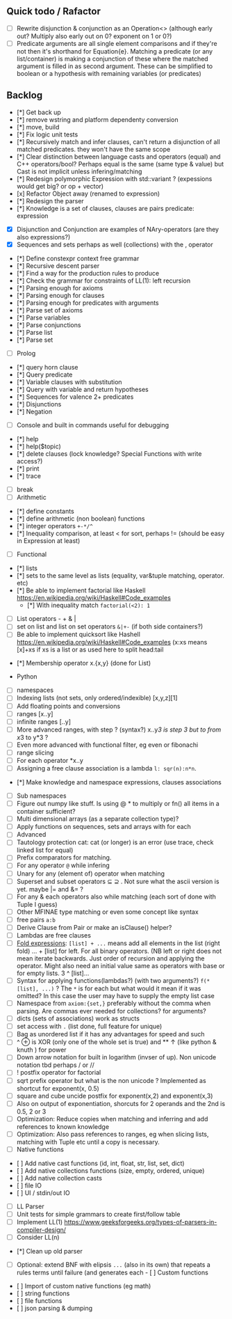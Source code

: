 ## Quick todo / Rafactor
- [ ] Rewrite disjunction & conjunction as an Operation<> (although early out? Multiply also early out on 0? exponent on 1 or 0?)
- [ ] Predicate arguments are all single element comparisons and if they're not then it's shorthand for Equation{e}.
    Matching a predicate (or any list/container) is making a conjunction of these where the matched argument is filled in as second argument. These can be simplified to boolean or a hypothesis with remaining variables (or predicates)

## Backlog 
- [*] Get back up 
-    [*] remove wstring and platform dependenty conversion 
-    [*] move, build
-    [*] Fix logic unit tests
-    [*] Recursively match and infer clauses, can't return a disjunction of all matched predicates. they won't have the same scope
-    [*] Clear distinction between language casts and operators (equal) and C++ operators/bool? Perhaps equal is the same (same type & value) but Cast is not implicit unless infering/matching
-    [*] Redesign polymorphic Expression with std::variant ? (expessions would get big? or op + vector)
-    [x] Refactor Object away (renamed to expression)
- [*] Redesign the parser 
-   [*] Knowledge is a set of clauses, clauses are pairs predicate: expression
-   [x] Disjunction and Conjunction are examples of NAry-operators (are they also expressions?)
-   [x] Sequences and sets perhaps as well (collections) with the , operator 
-   [*] Define constexpr context free grammar
-   [*] Recursive descent parser  
-   [*] Find a way for the production rules to produce
-   [*] Check the grammar for constraints of LL(1): left recursion 
-   [*] Parsing enough for axioms
-   [*] Parsing enough for clauses
-   [*] Parsing enough for predicates with arguments
-   [*] Parse set of axioms
-   [*] Parse variables 
-   [*] Parse conjunctions 
-   [*] Parse list 
-   [*] Parse set
- [ ] Prolog 
-   [*] query horn clause 
-   [*] Query predicate  
-   [*] Variable clauses with substitution 
-   [*] Query with variable and return hypotheses
-   [*] Sequences for valence 2+ predicates
-   [*] Disjunctions
-   [*] Negation  
- [ ] Console and built in commands useful for debugging
-   [*] help 
-   [*] help($topic)
-   [*] delete clauses (lock knowledge? Special Functions with write access?)
-   [*] print  
-   [*] trace 
-   [ ] break  
- [ ] Arithmetic 
-   [*] define constants 
-   [*] define arithmetic (non boolean) functions 
-   [*] integer operators `+-*/^`
-   [*] Inequality comparison, at least < for sort, perhaps != (should be easy in Expression at least)
-  [ ] Functional 
-   [*] lists
-   [*] sets to the same level as lists (equality, var&tuple matching, operator. etc)
-   [*] Be able to implement factorial like Haskell https://en.wikipedia.org/wiki/Haskell#Code_examples
    - [*] With inequality match `factorial(<2): 1`
-   [ ] List operators - + & | 
-   [ ] set on list and list on set operators `&|+-` (if both side containers?) 
-   [ ] Be able to implement quicksort like Hashell https://en.wikipedia.org/wiki/Haskell#Code_examples (x:xs means [x]+xs if xs is a list or as used here to split head:tail
-   [*] Membership operator x.{x,y} (done for List)

- Python
-   [ ] namespaces
-   [ ] Indexing lists (not sets, only ordered/indexible)  [x,y,z][1]
-   [ ] Add floating points and conversions
-   [ ] ranges [x..y] 
-   [ ] infinite ranges [..y]
-   [ ] More advanced ranges, with step ?  (syntax?) x..y*3 is step 3 but to from x*3 to y*3 ? 
-   [ ] Even more advanced with functional filter, eg even or fibonachi 
-   [ ] range slicing
-   [ ] For each operator *x..y
-   [ ] Assigning a free clause association is a lambda `l: sqr(n):n*n`.   
-   [*] Make knowledge and namespace expressions, clauses associations 
-   [ ] Sub namespaces
-   [ ] Figure out numpy like stuff. Is using @ * to multiply or fn() all items in a container sufficient?  
-   [ ] Multi dimensional arrays (as a separate collection type)?
-   [ ] Apply functions on sequences, sets and arrays with for each 
- [ ] Advanced
-   [ ] Tautology protection cat: cat (or longer) is an error (use trace, check linked list for equal)
-   [ ] Prefix comparators for matching. 
-   [ ] For any operator `@` while infering  
-   [ ] Unary for any (element of) operator when matching
-   [ ] Superset and subset operators  ⊆  ⊇  . Not sure what the ascii version is yet. maybe |= and &= ? 
-   [ ] For any & each operators also while matching (each sort of done with Tuple I guess)
-   [ ] Other MFINAE type matching or even some concept like syntax 
-   [ ] free pairs `a:b` 
-   [ ] Derive Clause from Pair or make an isClause() helper?
-   [ ] Lambdas are free clauses
-   [ ] [Fold expressions](https://wiki.haskell.org/Fold): `[list] + ...` means add all elements in the list (right fold) ... + [list] for left. For all binary operators. (NB left or right does not mean iterate backwards. Just order of recursion and applying the operator. Might also need an initial value same as operators with base or for empty lists. 3 ^ [list]...
-   [ ] Syntax for applying functions(lambdas?) (with two arguments?) `f(*[list], ...)` ? The `*` is for each but what would 
it mean if it was omitted? In this case the user may have to supply the empty list case
-   [ ] Namespace from `axiom:{set,}` preferably without the comma when parsing. Are commas ever needed for collections? for arguments?
-   [ ] dicts (sets of associations) work as structs
-   [ ] set access with `.` (list done, full feature for unique) 
-   [ ] Bag as unordered list if it has any advantages for speed and such 
-   [ ] ^ ⊕ is XOR (only one of the whole set is true) and ** ↑ (like python & knuth ) for power
-   [ ] Down arrow notation for built in logarithm (invser of up). Non unicode notation tbd perhaps \/ or // 
-   [ ] ! postfix operator for factorial 
-   [ ] sqrt prefix operator but what is the non unicode ? Implemented as shortcut for exponent(x, 0.5) 
-   [ ] square and cube uncide postfix for exponent(x,2) and exponent(x,3) 
-   [ ] Also on output of exponentiation, shorcuts for 2 operands and the 2nd is 0.5, 2 or 3
-   [ ] Optimization: Reduce copies when matching and inferring and add references to known knowledge 
-   [ ] Optimization: Also pass references to ranges, eg when slicing lists, matching with Tuple etc until a copy is necessary. 
- [ ] Native functions
-    [ ] Add native cast functions (id, int, float, str, list, set, dict)
-    [ ] Add native collections functions (size, empty, ordered, unique)
-    [ ] Add native collection casts
-    [ ] file IO
-    [ ] UI / stdin/out IO 
- [ ] LL Parser
-   [ ] Unit tests for simple grammars to create first/follow table
-   [ ] Implement LL(1) https://www.geeksforgeeks.org/types-of-parsers-in-compiler-design/
-   [ ] Consider LL(n)
-   [*] Clean up old parser 
-   [ ] Optional: extend BNF with elipsis `...` (also in its own) that repeats a rules terms until failure (and generates each - [ ] Custom functions
-    [ ] Import of custom native functions (eg math)
-    [ ] string functions 
-    [ ] file functions 
-    [ ] json parsing & dumping 

